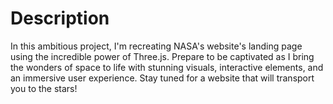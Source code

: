 # Description 

In this ambitious project, I'm recreating NASA's website's landing page using the incredible power of Three.js. Prepare to be captivated as I bring the wonders of space to life with stunning visuals, interactive elements, and an immersive user experience. Stay tuned for a website that will transport you to the stars!